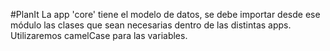 #PlanIt
La app 'core' tiene el modelo de datos, se debe importar desde ese módulo las clases que sean necesarias dentro de las distintas apps.
Utilizaremos camelCase para las variables.


